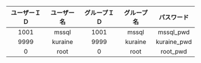 |ユーザーＩＤ|ユーザー名|グループＩＤ|グループ名|パスワード|
|:-:|:-:|:-:|:-:|:-:|
|1001|mssql|1001|mssql|mssql_pwd|
|9999|kuraine|9999|kuraine|kuraine_pwd|
|0|root|0|root|root_pwd|
